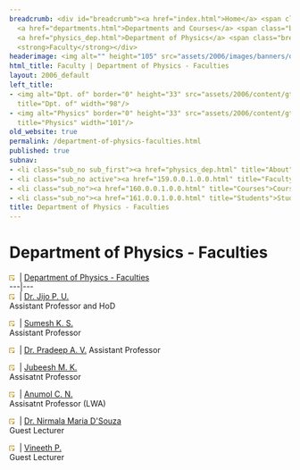 ```yaml
---
breadcrumb: <div id="breadcrumb"><a href="index.html">Home</a> <span class="breadcrumb_spacer">&gt;</span>
  <a href="departments.html">Departments and Courses</a> <span class="breadcrumb_spacer">&gt;</span>
  <a href="physics_dep.html">Department of Physics</a> <span class="breadcrumb_spacer">&gt;</span>
  <strong>Faculty</strong></div>
headerimage: <img alt="" height="105" src="assets/2006/images/banners/departments.jpg" width="472"/>
html_title: Faculty | Department of Physics - Faculties
layout: 2006_default
left_title:
- <img alt="Dpt. of" border="0" height="33" src="assets/2006/content/gt/fcb6421c7c62628408190d4ca84029e5.png"
  title="Dpt. of" width="98"/>
- <img alt="Physics" border="0" height="33" src="assets/2006/content/gt/933b814c3a9012afa0723dc0ed417e7a.png"
  title="Physics" width="101"/>
old_website: true
permalink: /department-of-physics-faculties.html
published: true
subnav:
- <li class="sub_no sub_first"><a href="physics_dep.html" title="About">About</a></li>
- <li class="sub_no active"><a href="159.0.0.1.0.0.html" title="Faculty">Faculty</a></li>
- <li class="sub_no"><a href="160.0.0.1.0.0.html" title="Courses">Courses</a></li>
- <li class="sub_no"><a href="161.0.0.1.0.0.html" title="Students">Students</a></li>
title: Department of Physics - Faculties
---
```


# Department of Physics - Faculties

![](assets/2006/img/article/intlink_1.gif)![](assets/2006/img/leer.gif) | [Department of Physics -
Faculties](department-of-physics-faculties.html)  
---|---  
![](assets/2006/img/article/intlink_1.gif)![](assets/2006/img/leer.gif) | [Dr. Jijo P. U.](jijo.html)  
Assistant Professor and HoD 
 
![](assets/2006/img/article/intlink_1.gif)![](assets/2006/img/leer.gif) | [Sumesh K. S.](sumesh.html)  
Assistant Professor  

![](assets/2006/img/article/intlink_1.gif)![](assets/2006/img/leer.gif) | [Dr. Pradeep A. V.](pradeep.html)
Assistant Professor 

![](assets/2006/img/article/intlink_1.gif)![](assets/2006/img/leer.gif) | [Jubeesh M. K.](jubeesh.html)  
Assisatnt Professor

![](assets/2006/img/article/intlink_1.gif)![](assets/2006/img/leer.gif) | [Anumol C. N.](anu.html)  
Assisatnt Professor (LWA)

![](assets/2006/img/article/intlink_1.gif)![](assets/2006/img/leer.gif) | [Dr. Nirmala Maria D'Souza]()  
Guest Lecturer

![](assets/2006/img/article/intlink_1.gif)![](assets/2006/img/leer.gif) | [Vineeth P.]()  
Guest Lecturer 